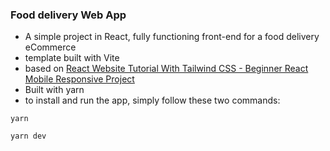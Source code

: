 ### Food delivery Web App

- A simple project in React, fully functioning front-end for a food delivery eCommerce
- template built with Vite
- based on [React Website Tutorial With Tailwind CSS - Beginner React Mobile Responsive Project](https://youtu.be/GDd2c70gsxE)
- Built with yarn
- to install and run the app, simply follow these two commands:

```
yarn
```

```
yarn dev
```
